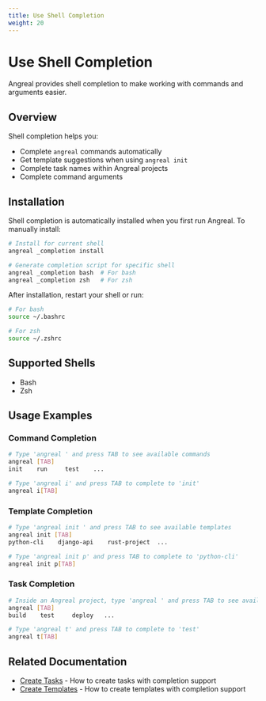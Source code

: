```yaml
---
title: Use Shell Completion
weight: 20
---
```


# Use Shell Completion

Angreal provides shell completion to make working with commands and arguments easier.

## Overview

Shell completion helps you:

- Complete `angreal` commands automatically
- Get template suggestions when using `angreal init`
- Complete task names within Angreal projects
- Complete command arguments

## Installation

Shell completion is automatically installed when you first run Angreal. To manually install:

```bash
# Install for current shell
angreal _completion install

# Generate completion script for specific shell
angreal _completion bash  # For bash
angreal _completion zsh   # For zsh
```

After installation, restart your shell or run:

```bash
# For bash
source ~/.bashrc

# For zsh
source ~/.zshrc
```

## Supported Shells

- Bash
- Zsh

## Usage Examples

### Command Completion

```bash
# Type 'angreal ' and press TAB to see available commands
angreal [TAB]
init    run     test    ...

# Type 'angreal i' and press TAB to complete to 'init'
angreal i[TAB]
```

### Template Completion

```bash
# Type 'angreal init ' and press TAB to see available templates
angreal init [TAB]
python-cli    django-api    rust-project  ...

# Type 'angreal init p' and press TAB to complete to 'python-cli'
angreal init p[TAB]
```

### Task Completion

```bash
# Inside an Angreal project, type 'angreal ' and press TAB to see available tasks
angreal [TAB]
build    test     deploy   ...

# Type 'angreal t' and press TAB to complete to 'test'
angreal t[TAB]
```

## Related Documentation

- [Create Tasks](/how-to-guides/create-a-task) - How to create tasks with completion support
- [Create Templates](/how-to-guides/create-templates) - How to create templates with completion support
